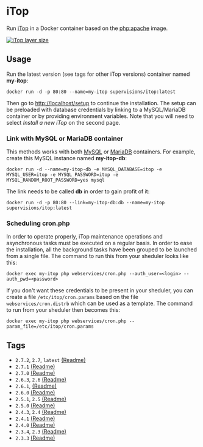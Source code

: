 iTop
====

Run [iTop](https://www.itophub.io) in a Docker container based on the [php:apache](https://hub.docker.com/_/php/) image.

[![iTop layer size](https://images.microbadger.com/badges/image/supervisions/itop.svg)](https://microbadger.com/images/supervisions/itop "Get your own image badge on microbadger.com")

## Usage

Run the latest version (see tags for other iTop versions) container named **my-itop**:

```
docker run -d -p 80:80 --name=my-itop supervisions/itop:latest
```
Then go to [http://localhost/setup](http://localhost/setup) to continue the installation.
The setup can be preloaded with database credentials by linking to a MySQL/MariaDB container or by providing environment variables.
Note that you will need to select _Install a new iTop_ on the second page.

### Link with MySQL or MariaDB container

This methods works with both [MySQL](https://hub.docker.com/_/mysql/) or [MariaDB](https://hub.docker.com/_/mariadb/) containers.
For example, create this MySQL instance named **my-itop-db**:

```
docker run -d --name=my-itop-db -e MYSQL_DATABASE=itop -e MYSQL_USER=itop -e MYSQL_PASSWORD=itop -e MYSQL_RANDOM_ROOT_PASSWORD=yes mysql
```
The link needs to be called **db** in order to gain profit of it:

```
docker run -d -p 80:80 --link=my-itop-db:db --name=my-itop supervisions/itop:latest
```

### Scheduling cron.php

In order to operate properly, iTop maintenance operations and asynchronous tasks must be executed on a regular basis.
In order to ease the installation, all the background tasks have been grouped to be launched from a single file.
The command to run this from your sheduler looks like this:

```
docker exec my-itop php webservices/cron.php --auth_user=<login> --auth_pwd=<password>
```
If you don't want these credentials to be present in your sheduler, you can create a file `/etc/itop/cron.params` based on the file `webservices/cron.distrb` which can be used as a template.
The command to run from your sheduler then becomes this:

```
docker exec my-itop php webservices/cron.php --param_file=/etc/itop/cron.params
```

## Tags

* `2.7.2`, `2.7`, `latest` [(Readme)](https://github.com/Combodo/iTop/blob/2.7.2-1/README.md)
* `2.7.1` [(Readme)](https://github.com/Combodo/iTop/blob/2.7.1/README.md)
* `2.7.0` [(Readme)](https://github.com/Combodo/iTop/blob/2.7.0-2/README.md)
* `2.6.3`, `2.6` [(Readme)](https://github.com/Combodo/iTop/blob/2.6.3/README.md)
* `2.6.1`, [(Readme)](https://github.com/Combodo/iTop/blob/2.6.1/README.md)
* `2.6.0` [(Readme)](https://github.com/Combodo/iTop/blob/2.6.0/README.md)
* `2.5.1`, `2.5` [(Readme)](https://github.com/Combodo/iTop/blob/2.5.1/readme.txt)
* `2.5.0` [(Readme)](https://github.com/Combodo/iTop/blob/2.5.0/readme.txt)
* `2.4.3`, `2.4` [(Readme)](https://github.com/Combodo/iTop/blob/2.4.3/readme.txt)
* `2.4.1` [(Readme)](https://github.com/Combodo/iTop/blob/2.4.1/readme.txt)
* `2.4.0` [(Readme)](https://github.com/Combodo/iTop/blob/2.4.0/readme.txt)
* `2.3.4`, `2.3` [(Readme)](https://github.com/Combodo/iTop/blob/2.3.4/readme.txt)
* `2.3.3` [(Readme)](https://github.com/Combodo/iTop/blob/2.3.3/readme.txt)
